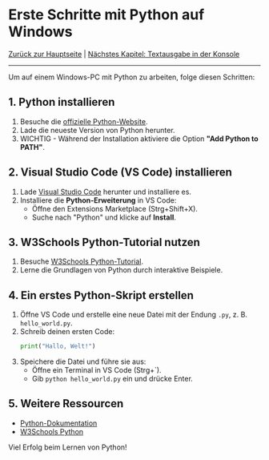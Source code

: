 # Erste Schritte mit Python auf Windows

[Zurück zur Hauptseite](/Projekte/Kapitel_0/Anfang_Lese_Mich.md) | [Nächstes Kapitel: Textausgabe in der Konsole](/Projekte/Kapitel_1/Textausgabe_InDerKonsole.md)

---

Um auf einem Windows-PC mit Python zu arbeiten, folge diesen Schritten:

## 1. Python installieren
1. Besuche die [offizielle Python-Website](https://www.python.org/).
2. Lade die neueste Version von Python herunter.
3. WICHTIG - Während der Installation aktiviere die Option **"Add Python to PATH"**.

## 2. Visual Studio Code (VS Code) installieren
1. Lade [Visual Studio Code](https://code.visualstudio.com/) herunter und installiere es.
2. Installiere die **Python-Erweiterung** in VS Code:
    - Öffne den Extensions Marketplace (Strg+Shift+X).
    - Suche nach "Python" und klicke auf **Install**.

## 3. W3Schools Python-Tutorial nutzen
1. Besuche [W3Schools Python-Tutorial](https://www.w3schools.com/python/).
2. Lerne die Grundlagen von Python durch interaktive Beispiele.

## 4. Ein erstes Python-Skript erstellen
1. Öffne VS Code und erstelle eine neue Datei mit der Endung `.py`, z. B. `hello_world.py`.
2. Schreib deinen ersten Code:
    ```python
    print("Hallo, Welt!")
    ```
3. Speichere die Datei und führe sie aus:
    - Öffne ein Terminal in VS Code (Strg+`).
    - Gib `python hello_world.py` ein und drücke Enter.

## 5. Weitere Ressourcen
- [Python-Dokumentation](https://docs.python.org/3/)
- [W3Schools Python](https://www.w3schools.com/python/)

Viel Erfolg beim Lernen von Python!
